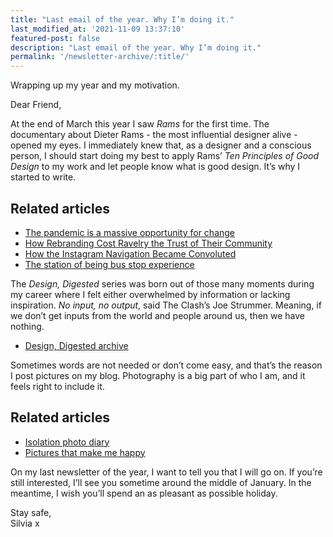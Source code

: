 ```yaml
---
title: "Last email of the year. Why I’m doing it."
last_modified_at: '2021-11-09 13:37:10'
featured-post: false
description: "Last email of the year. Why I’m doing it."
permalink: '/newsletter-archive/:title/'
---
```


<p class="lead">Wrapping up my year and my motivation.</p>

<!--more-->

Dear Friend,

At the end of March this year I saw *Rams* for the first time. The documentary about Dieter Rams - the most influential designer alive - opened my eyes. I immediately knew that, as a designer and a conscious person, I should start doing my best to apply Rams’ *Ten Principles of Good Design* to my work and let people know what is good design. It’s why I started to write. 

## Related articles

<ul class="smd-ul">
  <li><a href="https://silviamaggidesign.com/design/pandemic-opportunity-for-change/">The pandemic is a massive opportunity for change</a></li>
  <li><a href="https://silviamaggidesign.com/design/ravelry-rebranding/">How Rebranding Cost Ravelry the Trust of Their Community</a></li>
  <li><a href="https://silviamaggidesign.com/ux/how-the-instagram-navigation-became-convoluted/">How the Instagram Navigation Became Convoluted</a></li>
  <li><a href="https://silviamaggidesign.com/design/the-station-of-being-bus-stop/">The station of being bus stop experience</a></li>
</ul>

The *Design, Digested* series was born out of those many moments during my career where I felt either overwhelmed by information or lacking inspiration. *No input, no output*, said The Clash’s Joe Strummer. Meaning, if we don’t get inputs from the world and people around us, then we have nothing. 

<ul class="smd-ul">
  <li><a href="https://silviamaggidesign.com/category/design-digested/">Design, Digested archive</a></li>
</ul>

Sometimes words are not needed or don’t come easy, and that’s the reason I post pictures on my blog. Photography is a big part of who I am, and it feels right to include it.

## Related articles

<ul class="smd-ul">
  <li><a href="https://silviamaggidesign.com/photography/isolation-photo-diary/">Isolation photo diary</a></li>
  <li><a href="https://silviamaggidesign.com/photography/pictures-that-make-me-happy/">Pictures that make me happy</a></li>
</ul>

On my last newsletter of the year, I want to tell you that I will go on. If you’re still interested, I’ll see you sometime around the middle of January. In the meantime, I wish you’ll spend an as pleasant as possible holiday.

<p class="detached">Stay safe,<br>
Silvia x</p>